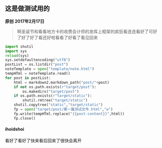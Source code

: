 ## 这是做测试用的 ##
**原创** **2017年2月17日**

>啊圣诞节和看看地方卡的收费会计师的发挥上框架的疯狂看连连看好了可好了好了好了看还好啦看看了好看了看见回来

```python
import shutil
import sys
reload(sys)
sys.setdefaultencoding("utf8")
postList = os.listdir("post")
noteTemplate = open("template/note.html")
tempHTml = noteTemplate.read()
for post in postList:
    html = markdown2.markdown_path("post/"+post)
    if not os.path.exists(r"target/post"):
        os.makedirs("target/post")
    if os.path.exists(r"target/static"):
        shutil.rmtree("target/static")
    shutil.copytree("static","target/static")
    fp = open("target/post/第一篇测试文件.html","w")
    fp.write(tempHTml.replace("{{post-content}}",html))
    fp.close()
```

#### ihoidshoi
看好了看好了快来看后回来了很快会离开